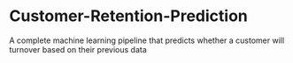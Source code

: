 # Customer-Retention-Prediction
A complete machine learning pipeline that predicts whether a customer will turnover based on their previous data

